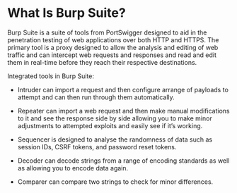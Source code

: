 # What Is Burp Suite?

Burp Suite is a suite of tools from PortSwigger designed to aid in the penetration testing of web applications over both HTTP and HTTPS. The primary tool is a proxy designed to allow the analysis and editing of web traffic and can intercept web requests and responses and read and edit them in real-time before they reach their respective destinations.

Integrated tools in Burp Suite:

- Intruder can import a request and then configure arrange of payloads to attempt and can then run through them automatically.

- Repeater can import a web request and then make manual modifications to it and see the response side by side allowing you to make minor adjustments to attempted exploits and easily see if it’s working.

- Sequencer is designed to analyse the randomness of data such as session IDs, CSRF tokens, and password reset tokens.

- Decoder can decode strings from a range of encoding standards as well as allowing you to encode data again.

- Comparer can compare two strings to check for minor differences.
